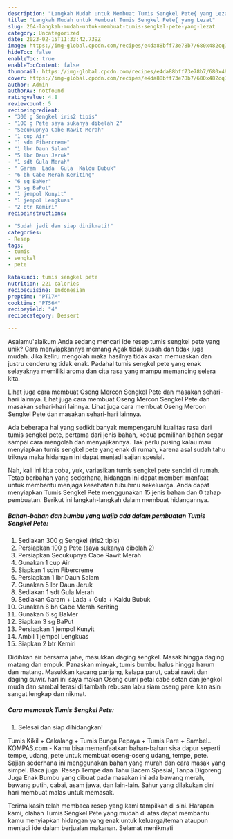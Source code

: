 ```yaml
---
description: "Langkah Mudah untuk Membuat Tumis Sengkel Pete{ yang Lezat"
title: "Langkah Mudah untuk Membuat Tumis Sengkel Pete{ yang Lezat"
slug: 264-langkah-mudah-untuk-membuat-tumis-sengkel-pete-yang-lezat
category: Uncategorized
date: 2023-02-15T11:33:42.739Z
image: https://img-global.cpcdn.com/recipes/e4da88bff73e78b7/680x482cq70/tumis-sengkel-pete-foto-resep-utama.jpg
hideToc: false
enableToc: true
enableTocContent: false
thumbnail: https://img-global.cpcdn.com/recipes/e4da88bff73e78b7/680x482cq70/tumis-sengkel-pete-foto-resep-utama.jpg
cover: https://img-global.cpcdn.com/recipes/e4da88bff73e78b7/680x482cq70/tumis-sengkel-pete-foto-resep-utama.jpg
author: Admin
authorAv: notfound
ratingvalue: 4.8
reviewcount: 5
recipeingredient:
- "300 g Sengkel iris2 tipis"
- "100 g Pete saya sukanya dibelah 2"
- "Secukupnya Cabe Rawit Merah"
- "1 cup Air"
- "1 sdm Fibercreme"
- "1 lbr Daun Salam"
- "5 lbr Daun Jeruk"
- "1 sdt Gula Merah"
- " Garam  Lada  Gula  Kaldu Bubuk"
- "6 bh Cabe Merah Keriting"
- "6 sg BaMer"
- "3 sg BaPut"
- "1 jempol Kunyit"
- "1 jempol Lengkuas"
- "2 btr Kemiri"
recipeinstructions:

- "Sudah jadi dan siap dinikmati!"
categories:
- Resep
tags:
- tumis
- sengkel
- pete

katakunci: tumis sengkel pete 
nutrition: 221 calories
recipecuisine: Indonesian
preptime: "PT17M"
cooktime: "PT56M"
recipeyield: "4"
recipecategory: Dessert

---
```



Asalamu'alaikum Anda sedang mencari ide resep tumis sengkel pete yang unik? Cara menyiapkannya memang Agak tidak susah dan tidak juga mudah. Jika keliru mengolah maka hasilnya tidak akan memuaskan dan justru cenderung tidak enak. Padahal tumis sengkel pete yang enak selayaknya memiliki aroma dan cita rasa yang mampu memancing selera kita.


Lihat juga cara membuat Oseng Mercon Sengkel Pete dan masakan sehari-hari lainnya. Lihat juga cara membuat Oseng Mercon Sengkel Pete dan masakan sehari-hari lainnya. Lihat juga cara membuat Oseng Mercon Sengkel Pete dan masakan sehari-hari lainnya.

Ada beberapa hal yang sedikit banyak mempengaruhi kualitas rasa dari tumis sengkel pete, pertama dari jenis bahan, kedua pemilihan bahan segar sampai cara mengolah dan menyajikannya. Tak perlu pusing kalau mau menyiapkan tumis sengkel pete yang enak di rumah, karena asal sudah tahu triknya maka hidangan ini dapat menjadi sajian spesial.


Nah, kali ini kita coba, yuk, variasikan tumis sengkel pete sendiri di rumah. Tetap berbahan yang sederhana, hidangan ini dapat memberi manfaat untuk membantu menjaga kesehatan tubuhmu sekeluarga. Anda dapat menyiapkan Tumis Sengkel Pete menggunakan 15 jenis bahan dan 0 tahap pembuatan. Berikut ini langkah-langkah dalam membuat hidangannya.

<!--inarticleads1-->

##### Bahan-bahan dan bumbu yang wajib ada dalam pembuatan Tumis Sengkel Pete:

1. Sediakan 300 g Sengkel (iris2 tipis)
1. Persiapkan 100 g Pete (saya sukanya dibelah 2)
1. Persiapkan Secukupnya Cabe Rawit Merah
1. Gunakan 1 cup Air
1. Siapkan 1 sdm Fibercreme
1. Persiapkan 1 lbr Daun Salam
1. Gunakan 5 lbr Daun Jeruk
1. Sediakan 1 sdt Gula Merah
1. Sediakan  Garam + Lada + Gula + Kaldu Bubuk
1. Gunakan 6 bh Cabe Merah Keriting
1. Gunakan 6 sg BaMer
1. Siapkan 3 sg BaPut
1. Persiapkan 1 jempol Kunyit
1. Ambil 1 jempol Lengkuas
1. Siapkan 2 btr Kemiri


Didihkan air bersama jahe, masukkan daging sengkel. Masak hingga daging matang dan empuk. Panaskan minyak, tumis bumbu halus hingga harum dan matang. Masukkan kacang panjang, kelapa parut, cabai rawit dan daging suwir. hari ini saya makan Oseng cumi petai cabe setan dan jengkol muda dan sambal terasi di tambah rebusan labu siam oseng pare ikan asin sangat lengkap dan nikmat. 

<!--inarticleads2-->

##### Cara memasak Tumis Sengkel Pete:


1. Selesai dan siap dihidangkan!

Tumis Kikil + Cakalang + Tumis Bunga Pepaya + Tumis Pare + Sambel.. KOMPAS.com - Kamu bisa memanfaatkan bahan-bahan sisa dapur seperti tempe, udang, pete untuk membuat oseng-oseng udang, tempe, pete. Sajian sederhana ini menggunakan bahan yang murah dan cara masak yang simpel. Baca juga: Resep Tempe dan Tahu Bacem Spesial, Tanpa Digoreng Juga Enak Bumbu yang dibuat pada masakan ini ada bawang merah, bawang putih, cabai, asam jawa, dan lain-lain. Sahur yang dilakukan dini hari membuat malas untuk memasak. 

Terima kasih telah membaca resep yang kami tampilkan di sini. Harapan kami, olahan Tumis Sengkel Pete yang mudah di atas dapat membantu kamu menyiapkan hidangan yang enak untuk keluarga/teman ataupun menjadi ide dalam berjualan makanan. Selamat menikmati
